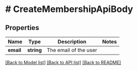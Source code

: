 # # CreateMembershipApiBody

## Properties

Name | Type | Description | Notes
------------ | ------------- | ------------- | -------------
**email** | **string** | The email of the user |

[[Back to Model list]](../../README.md#models) [[Back to API list]](../../README.md#endpoints) [[Back to README]](../../README.md)
